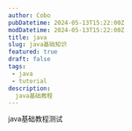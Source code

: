 ```yaml
---
author: Cobo
pubDatetime: 2024-05-13T15:22:00Z
modDatetime: 2024-05-13T15:22:00Z
title: java
slug: java基础知识
featured: true
draft: false
tags:
 - java
 - tutorial
description:
  java基础教程
---
```


java基础教程测试
